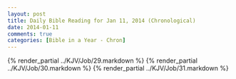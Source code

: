 ```yaml
---
layout: post
title: Daily Bible Reading for Jan 11, 2014 (Chronological)
date: 2014-01-11
comments: true
categories: [Bible in a Year - Chron]
---
```

{% render_partial ../KJV/Job/29.markdown %}
{% render_partial ../KJV/Job/30.markdown %}
{% render_partial ../KJV/Job/31.markdown %}
